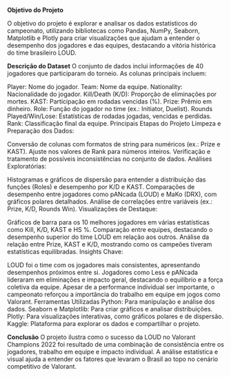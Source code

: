 **Objetivo do Projeto**

O objetivo do projeto é explorar e analisar os dados estatísticos do campeonato, utilizando bibliotecas como Pandas, NumPy, Seaborn, Matplotlib e Plotly para criar visualizações que ajudam a entender o desempenho dos jogadores e das equipes, destacando a vitória histórica do time brasileiro LOUD.

**Descrição do Dataset**
O conjunto de dados inclui informações de 40 jogadores que participaram do torneio. As colunas principais incluem:

Player: Nome do jogador.
Team: Nome da equipe.
Nationality: Nacionalidade do jogador.
Kill/Death (K/D): Proporção de eliminações por mortes.
KAST: Participação em rodadas vencidas (%).
Prize: Prêmio em dinheiro.
Role: Função do jogador no time (ex.: Initiator, Duelist).
Rounds Played/Win/Lose: Estatísticas de rodadas jogadas, vencidas e perdidas.
Rank: Classificação final da equipe.
Principais Etapas do Projeto
Limpeza e Preparação dos Dados:

Conversão de colunas com formatos de string para numéricos (ex.: Prize e KAST).
Ajuste nos valores de Rank para números inteiros.
Verificação e tratamento de possíveis inconsistências no conjunto de dados.
Análises Exploratórias:

Histogramas e gráficos de dispersão para entender a distribuição das funções (Roles) e desempenho por K/D e KAST.
Comparações de desempenho entre jogadores como pANcada (LOUD) e MaKo (DRX), com gráficos polares detalhados.
Análise de correlações entre variáveis (ex.: Prize, K/D, Rounds Win).
Visualizações de Destaque:

Gráficos de barra para os 10 melhores jogadores em várias estatísticas como Kill, K/D, KAST e HS %.
Comparação entre equipes, destacando o desempenho superior do time LOUD em relação aos outros.
Análise da relação entre Prize, KAST e K/D, mostrando como os campeões tiveram estatísticas equilibradas.
Insights Chave:

LOUD foi o time com os jogadores mais consistentes, apresentando desempenhos próximos entre si.
Jogadores como Less e pANcada lideraram em eliminações e impacto geral, destacando o equilíbrio e a força coletiva da equipe.
Apesar de a performance individual ser importante, o campeonato reforçou a importância do trabalho em equipe em jogos como Valorant.
Ferramentas Utilizadas
Python: Para manipulação e análise dos dados.
Seaborn e Matplotlib: Para criar gráficos e analisar distribuições.
Plotly: Para visualizações interativas, como gráficos polares e de dispersão.
Kaggle: Plataforma para explorar os dados e compartilhar o projeto.

**Conclusão**
O projeto ilustra como o sucesso da LOUD no Valorant Champions 2022 foi resultado de uma combinação de consistência entre os jogadores, trabalho em equipe e impacto individual. A análise estatística e visual ajuda a entender os fatores que levaram o Brasil ao topo no cenário competitivo de Valorant.